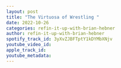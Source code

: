 ```yaml
---
layout: post
title: "The Virtuosa of Wrestling "
date: 2022-10-26
categories: refin-it-up-with-brian-hebner
author: refin-it-up-with-brian-hebner
spotify_track_id: 3yXvZJBFTptY1kDYMbXNjv
youtube_video_id: 
apple_track_id: 
youtube_metadata: 
---
```

